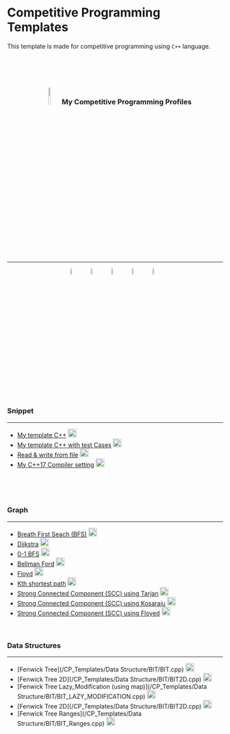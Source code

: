 <head>
 <link rel="icon" type="image/png" href="https://iili.io/H5APPzG.png">
</head>

<h1>Competitive Programming Templates</h1>

This template is made for competitive programming using `C++` language.

<br><br><br>

<h3 align="center"> 
<img src="https://media4.giphy.com/media/dMLmQfCO7lCA2gX3tw/giphy.gif?cid=ecf05e47ak6mwfu812269zzr8ydv529109qzpb8rszwnja9e&rid=giphy.gif&ct=s" width="10%"/> <span>My Competitive Programming Profiles</span>
</h3>

---

<p align="center">
   <a href="https://icpc.global/ICPCID/8E71R8OCE30K"><img src="https://iili.io/HTsBUfS.png" alt="ICPC Global" width="6%"/></a>&emsp; 
  <a href="https://codeforces.com/profile/sersawy"><img src="https://img.icons8.com/external-tal-revivo-shadow-tal-revivo/50/000000/external-codeforces-programming-competitions-and-contests-programming-community-logo-shadow-tal-revivo.png" alt="Code Forces" width="6%"/></a>&emsp; 
  <a href="https://atcoder.jp/users/sersawy"><img src="https://img.atcoder.jp/logo/atcoder/logo_transparent.png" alt="AtCoder" width="6%"/></a>&emsp; 
 <a href="https://www.codechef.com/users/sersawy"><img src="https://img.icons8.com/color/50/000000/codechef.png" alt="Code Chef" width="6%"/></a>&emsp; 
 <a href="https://leetcode.com/sersawy/"><img src="https://img.icons8.com/external-tal-revivo-shadow-tal-revivo/50/000000/external-level-up-your-coding-skills-and-quickly-land-a-job-logo-shadow-tal-revivo.png" alt="LeetCode" width="6%"/></a>&emsp; 

</p>

<br><br><br>

### Snippet

---

- [My template C++](/CP_Templates/Snippet/CP.sublime-snippet)&nbsp;<a href='/CP_Templates/Snippet/CP.sublime-snippet'><img src="https://img.icons8.com/color/48/000000/downloads.png" width="20px"/></a>
- [My template C++ with test Cases](/CP_Templates/Snippet/TEST_CASE.sublime-snippet)&nbsp;<a href='/CP_Templates/Snippet/TEST_CASE.sublime-snippet'><img src="https://img.icons8.com/color/48/000000/downloads.png" width="20px"/></a>
- [Read & write from file](/CP_Templates/Snippet/FILE.sublime-snippet)&nbsp;<a href='/CP_Templates/Snippet/FILE.sublime-snippet'><img src="https://img.icons8.com/color/48/000000/downloads.png" width="20px"/></a>
- [My C++17 Compiler setting](/CP_Templates/Snippet/c++17.sublime-build)&nbsp;<a href='/CP_Templates/Snippet/c++17.sublime-build'><img src="https://img.icons8.com/color/48/000000/downloads.png" width="20px"/></a>

<br><br><br>

### Graph

---

- [Breath First Seach (BFS)](/CP_Templates/Graph/BFS.cpp)&nbsp;<a href='/CP_Templates/Graph/BFS.cpp'><img src="https://img.icons8.com/color/48/000000/downloads.png" width="20px"/></a>
- [Dijkstra](/CP_Templates/Graph/dijkstra.cpp)&nbsp;<a href='/CP_Templates/Graph/dijkstra.cpp'><img src="https://img.icons8.com/color/48/000000/downloads.png" width="20px"/></a>
- [0-1 BFS](/CP_Templates/Graph/01_BFS.cpp)&nbsp;<a href='/CP_Templates/Graph/01_BFS.cpp'><img src="https://img.icons8.com/color/48/000000/downloads.png" width="20px"/></a>
- [Bellman Ford](/CP_Templates/Graph/bellman_ford.cpp)&nbsp;<a href='/CP_Templates/Graph/bellman_ford.cpp'><img src="https://img.icons8.com/color/48/000000/downloads.png" width="20px"/></a>
- [Floyd](/CP_Templates/Graph/floyd.cpp)&nbsp;<a href='/CP_Templates/Graph/floyd.cpp'><img src="https://img.icons8.com/color/48/000000/downloads.png" width="20px"/></a>
- [Kth shortest path](/CP_Templates/Graph/kth_shortest_path.cpp)&nbsp;<a href='/CP_Templates/Graph/kth_shortest_path.cpp'><img src="https://img.icons8.com/color/48/000000/downloads.png" width="20px"/></a>
- [Strong Connected Component (SCC) using Tarjan](/CP_Templates/Graph/SCC_tarjan.cpp)&nbsp;<a href='/CP_Templates/Graph/SCC_tarjan.cpp'><img src="https://img.icons8.com/color/48/000000/downloads.png" width="20px"/></a>
- [Strong Connected Component (SCC) using Kosaraju](/CP_Templates/Graph/SCC_kosaraju.cpp)&nbsp;<a href='/CP_Templates/Graph/SCC_kosaraju.cpp)'><img src="https://img.icons8.com/color/48/000000/downloads.png" width="20px"/></a>
- [Strong Connected Component (SCC) using Floyed](/CP_Templates/Graph/SCC_Floyed.cpp)&nbsp;<a href='/CP_Templates/Graph/SCC_Floyed.cpp'><img src="https://img.icons8.com/color/48/000000/downloads.png" width="20px"/></a>
<br><br><br>

### Data Structures

---

- [Fenwick Tree](/CP_Templates/Data Structure/BIT/BIT.cpp)&nbsp;<a href='/CP_Templates/Data Structure/BIT/BIT.cpp'><img src="https://img.icons8.com/color/48/000000/downloads.png" width="20px"/></a>
- [Fenwick Tree 2D](/CP_Templates/Data Structure/BIT/BIT2D.cpp)&nbsp;<a href='/CP_Templates/Data Structure/BIT/BIT2D.cpp'><img src="https://img.icons8.com/color/48/000000/downloads.png" width="20px"/></a>
- [Fenwick Tree Lazy_Modification (using map)](/CP_Templates/Data Structure/BIT/BIT_LAZY_MODIFICATION.cpp)&nbsp;<a href='/CP_Templates/Data Structure/BIT/BIT_LAZY_MODIFICATION.cpp'><img src="https://img.icons8.com/color/48/000000/downloads.png" width="20px"/></a>
- [Fenwick Tree 2D](/CP_Templates/Data Structure/BIT/BIT2D.cpp)&nbsp;<a href='/CP_Templates/Data Structure/BIT/BIT2D.cpp'><img src="https://img.icons8.com/color/48/000000/downloads.png" width="20px"/></a>
- [Fenwick Tree Ranges](/CP_Templates/Data Structure/BIT/BIT_Ranges.cpp)&nbsp;<a href='/CP_Templates/Data Structure/BIT/BIT_Ranges.cpp'><img src="https://img.icons8.com/color/48/000000/downloads.png" width="20px"/></a>


<br><br><br>

<br><br><br>
